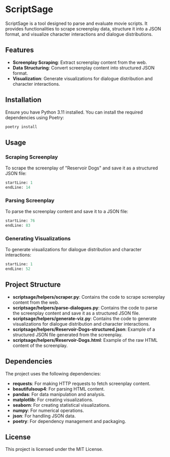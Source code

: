 # ScriptSage

ScriptSage is a tool designed to parse and evaluate movie scripts. It provides functionalities to scrape screenplay data, structure it into a JSON format, and visualize character interactions and dialogue distributions.

## Features

- **Screenplay Scraping**: Extract screenplay content from the web.
- **Data Structuring**: Convert screenplay content into structured JSON format.
- **Visualization**: Generate visualizations for dialogue distribution and character interactions.

## Installation

Ensure you have Python 3.11 installed. You can install the required dependencies using Poetry:

```sh
poetry install
```

## Usage

### Scraping Screenplay

To scrape the screenplay of "Reservoir Dogs" and save it as a structured JSON file:

```python:scriptsage/helpers/scraper.py
startLine: 1
endLine: 14
```

### Parsing Screenplay

To parse the screenplay content and save it to a JSON file:

```python:scriptsage/helpers/parse-dialogues.py
startLine: 76
endLine: 83
```

### Generating Visualizations

To generate visualizations for dialogue distribution and character interactions:

```python:scriptsage/helpers/generate-viz.py
startLine: 1
endLine: 52
```

## Project Structure

- **scriptsage/helpers/scraper.py**: Contains the code to scrape screenplay content from the web.
- **scriptsage/helpers/parse-dialogues.py**: Contains the code to parse the screenplay content and save it as a structured JSON file.
- **scriptsage/helpers/generate-viz.py**: Contains the code to generate visualizations for dialogue distribution and character interactions.
- **scriptsage/helpers/Reservoir-Dogs-structured.json**: Example of a structured JSON file generated from the screenplay.
- **scriptsage/helpers/Reservoir-Dogs.html**: Example of the raw HTML content of the screenplay.

## Dependencies

The project uses the following dependencies:

- **requests**: For making HTTP requests to fetch screenplay content.
- **beautifulsoup4**: For parsing HTML content.
- **pandas**: For data manipulation and analysis.
- **matplotlib**: For creating visualizations.
- **seaborn**: For creating statistical visualizations.
- **numpy**: For numerical operations.
- **json**: For handling JSON data.
- **poetry**: For dependency management and packaging.


## License

This project is licensed under the MIT License.
